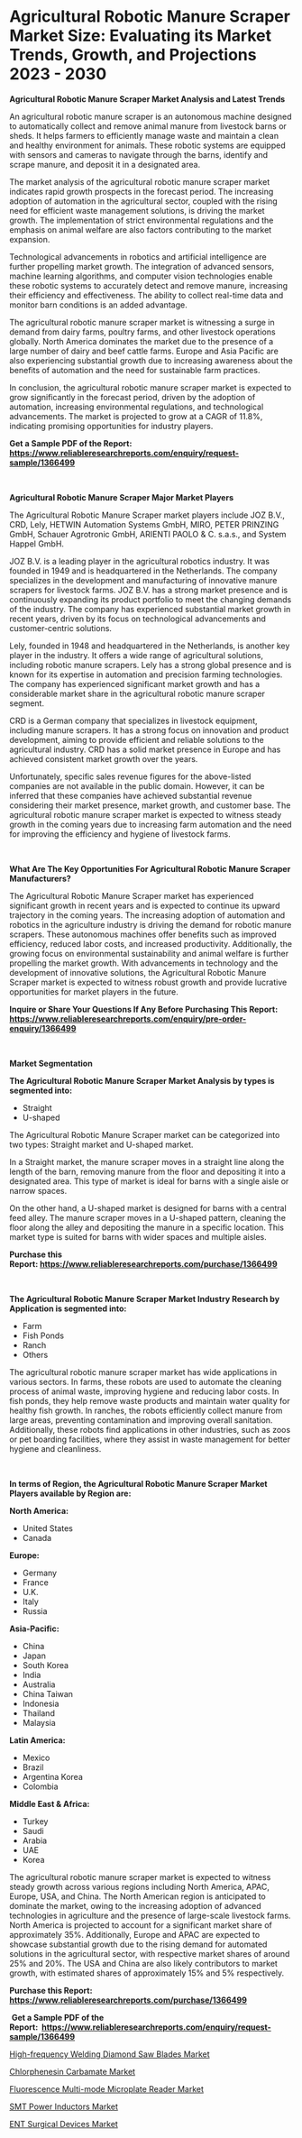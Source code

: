 <p><h1>Agricultural Robotic Manure Scraper Market Size: Evaluating its Market Trends, Growth, and Projections 2023 - 2030</h1></p><p><strong>Agricultural Robotic Manure Scraper Market Analysis and Latest Trends</strong></p>
<p><p>An agricultural robotic manure scraper is an autonomous machine designed to automatically collect and remove animal manure from livestock barns or sheds. It helps farmers to efficiently manage waste and maintain a clean and healthy environment for animals. These robotic systems are equipped with sensors and cameras to navigate through the barns, identify and scrape manure, and deposit it in a designated area.</p><p>The market analysis of the agricultural robotic manure scraper market indicates rapid growth prospects in the forecast period. The increasing adoption of automation in the agricultural sector, coupled with the rising need for efficient waste management solutions, is driving the market growth. The implementation of strict environmental regulations and the emphasis on animal welfare are also factors contributing to the market expansion.</p><p>Technological advancements in robotics and artificial intelligence are further propelling market growth. The integration of advanced sensors, machine learning algorithms, and computer vision technologies enable these robotic systems to accurately detect and remove manure, increasing their efficiency and effectiveness. The ability to collect real-time data and monitor barn conditions is an added advantage.</p><p>The agricultural robotic manure scraper market is witnessing a surge in demand from dairy farms, poultry farms, and other livestock operations globally. North America dominates the market due to the presence of a large number of dairy and beef cattle farms. Europe and Asia Pacific are also experiencing substantial growth due to increasing awareness about the benefits of automation and the need for sustainable farm practices.</p><p>In conclusion, the agricultural robotic manure scraper market is expected to grow significantly in the forecast period, driven by the adoption of automation, increasing environmental regulations, and technological advancements. The market is projected to grow at a CAGR of 11.8%, indicating promising opportunities for industry players.</p></p>
<p><strong>Get a Sample PDF of the Report:&nbsp; <a href="https://www.reliableresearchreports.com/enquiry/request-sample/1366499">https://www.reliableresearchreports.com/enquiry/request-sample/1366499</a></strong></p>
<p>&nbsp;</p>
<p><strong>Agricultural Robotic Manure Scraper Major Market Players</strong></p>
<p><p>The Agricultural Robotic Manure Scraper market players include JOZ B.V., CRD, Lely, HETWIN Automation Systems GmbH, MIRO, PETER PRINZING GmbH, Schauer Agrotronic GmbH, ARIENTI PAOLO & C. s.a.s., and System Happel GmbH. </p><p>JOZ B.V. is a leading player in the agricultural robotics industry. It was founded in 1949 and is headquartered in the Netherlands. The company specializes in the development and manufacturing of innovative manure scrapers for livestock farms. JOZ B.V. has a strong market presence and is continuously expanding its product portfolio to meet the changing demands of the industry. The company has experienced substantial market growth in recent years, driven by its focus on technological advancements and customer-centric solutions.</p><p>Lely, founded in 1948 and headquartered in the Netherlands, is another key player in the industry. It offers a wide range of agricultural solutions, including robotic manure scrapers. Lely has a strong global presence and is known for its expertise in automation and precision farming technologies. The company has experienced significant market growth and has a considerable market share in the agricultural robotic manure scraper segment.</p><p>CRD is a German company that specializes in livestock equipment, including manure scrapers. It has a strong focus on innovation and product development, aiming to provide efficient and reliable solutions to the agricultural industry. CRD has a solid market presence in Europe and has achieved consistent market growth over the years.</p><p>Unfortunately, specific sales revenue figures for the above-listed companies are not available in the public domain. However, it can be inferred that these companies have achieved substantial revenue considering their market presence, market growth, and customer base. The agricultural robotic manure scraper market is expected to witness steady growth in the coming years due to increasing farm automation and the need for improving the efficiency and hygiene of livestock farms.</p></p>
<p>&nbsp;</p>
<p><strong>What Are The Key Opportunities For Agricultural Robotic Manure Scraper Manufacturers?</strong></p>
<p><p>The Agricultural Robotic Manure Scraper market has experienced significant growth in recent years and is expected to continue its upward trajectory in the coming years. The increasing adoption of automation and robotics in the agriculture industry is driving the demand for robotic manure scrapers. These autonomous machines offer benefits such as improved efficiency, reduced labor costs, and increased productivity. Additionally, the growing focus on environmental sustainability and animal welfare is further propelling the market growth. With advancements in technology and the development of innovative solutions, the Agricultural Robotic Manure Scraper market is expected to witness robust growth and provide lucrative opportunities for market players in the future.</p></p>
<p><strong>Inquire or Share Your Questions If Any Before Purchasing This Report: <a href="https://www.reliableresearchreports.com/enquiry/pre-order-enquiry/1366499">https://www.reliableresearchreports.com/enquiry/pre-order-enquiry/1366499</a></strong></p>
<p>&nbsp;</p>
<p><strong>Market Segmentation</strong></p>
<p><strong>The Agricultural Robotic Manure Scraper Market Analysis by types is segmented into:</strong></p>
<p><ul><li>Straight</li><li>U-shaped</li></ul></p>
<p><p>The Agricultural Robotic Manure Scraper market can be categorized into two types: Straight market and U-shaped market. </p><p>In a Straight market, the manure scraper moves in a straight line along the length of the barn, removing manure from the floor and depositing it into a designated area. This type of market is ideal for barns with a single aisle or narrow spaces.</p><p>On the other hand, a U-shaped market is designed for barns with a central feed alley. The manure scraper moves in a U-shaped pattern, cleaning the floor along the alley and depositing the manure in a specific location. This market type is suited for barns with wider spaces and multiple aisles.</p></p>
<p><strong>Purchase this Report:&nbsp;<a href="https://www.reliableresearchreports.com/purchase/1366499">https://www.reliableresearchreports.com/purchase/1366499</a></strong></p>
<p>&nbsp;</p>
<p><strong>The Agricultural Robotic Manure Scraper Market Industry Research by Application is segmented into:</strong></p>
<p><ul><li>Farm</li><li>Fish Ponds</li><li>Ranch</li><li>Others</li></ul></p>
<p><p>The agricultural robotic manure scraper market has wide applications in various sectors. In farms, these robots are used to automate the cleaning process of animal waste, improving hygiene and reducing labor costs. In fish ponds, they help remove waste products and maintain water quality for healthy fish growth. In ranches, the robots efficiently collect manure from large areas, preventing contamination and improving overall sanitation. Additionally, these robots find applications in other industries, such as zoos or pet boarding facilities, where they assist in waste management for better hygiene and cleanliness.</p></p>
<p>&nbsp;</p>
<p><strong>In terms of Region, the Agricultural Robotic Manure Scraper Market Players available by Region are:</strong></p>
<p>
    <p> <strong> North America: </strong>
        <ul>
            <li>United States</li>
            <li>Canada</li>
        </ul>
        </p> 
    <p> <strong> Europe: </strong>
        <ul>
            <li>Germany</li>
            <li>France</li>
            <li>U.K.</li>
            <li>Italy</li>
            <li>Russia</li>
        </ul>
        </p> 
    <p> <strong> Asia-Pacific: </strong>
        <ul>
            <li>China</li>
            <li>Japan</li>
            <li>South Korea</li>
            <li>India</li>
            <li>Australia</li>
            <li>China Taiwan</li>
            <li>Indonesia</li>
            <li>Thailand</li>
            <li>Malaysia</li>
        </ul>
        </p> 
    <p> <strong> Latin America: </strong>
        <ul>
            <li>Mexico</li>
            <li>Brazil</li>
            <li>Argentina Korea</li>
            <li>Colombia</li>
        </ul>
        </p> 
    <p> <strong> Middle East & Africa: </strong>
        <ul>
            <li>Turkey</li>
            <li>Saudi</li>
            <li>Arabia</li>
            <li>UAE</li>
            <li>Korea</li>
        </ul>
    </p>
    </p>
<p><p>The agricultural robotic manure scraper market is expected to witness steady growth across various regions including North America, APAC, Europe, USA, and China. The North American region is anticipated to dominate the market, owing to the increasing adoption of advanced technologies in agriculture and the presence of large-scale livestock farms. North America is projected to account for a significant market share of approximately 35%. Additionally, Europe and APAC are expected to showcase substantial growth due to the rising demand for automated solutions in the agricultural sector, with respective market shares of around 25% and 20%. The USA and China are also likely contributors to market growth, with estimated shares of approximately 15% and 5% respectively.</p></p>
<p><strong>Purchase this Report: <a href="https://www.reliableresearchreports.com/purchase/1366499">https://www.reliableresearchreports.com/purchase/1366499</a></strong></p>
<p>&nbsp;<strong>Get a Sample PDF of the Report:&nbsp;&nbsp;<a href="https://www.reliableresearchreports.com/enquiry/request-sample/1366499">https://www.reliableresearchreports.com/enquiry/request-sample/1366499</a></strong></p>
<p><strong></strong></p>
<p><p><a href="https://issuu.com/reportprime-2/docs/high-frequency-welding-diamond-saw-blades-market-s?fr=xKAE9_zU1NQ">High-frequency Welding Diamond Saw Blades Market</a></p><p><a href="https://www.linkedin.com/pulse/chlorphenesin-carbamate-market-size-share-amp-trends-analysis-9yjae/">Chlorphenesin Carbamate Market</a></p><p><a href="https://github.com/lilstefpacute/Market-Research-Report-List-1/blob/main/fluorescence-multi-mode-microplate-reader-market.md">Fluorescence Multi-mode Microplate Reader Market</a></p><p><a href="https://www.linkedin.com/pulse/smt-power-inductors-market-research-report-provides-thorough-ibvle/">SMT Power Inductors Market</a></p><p><a href="https://medium.com/@the.strong.zer0/ent-surgical-devices-market-size-cagr-trends-2024-2030-c43e5ded0ae7">ENT Surgical Devices Market</a></p></p>